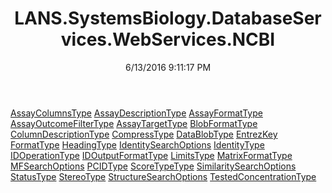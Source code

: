 ﻿---
title: LANS.SystemsBiology.DatabaseServices.WebServices.NCBI
date: 6/13/2016 9:11:17 PM
---

[AssayColumnsType](T-LANS.SystemsBiology.DatabaseServices.WebServices.NCBI.AssayColumnsType.html)
[AssayDescriptionType](T-LANS.SystemsBiology.DatabaseServices.WebServices.NCBI.AssayDescriptionType.html)
[AssayFormatType](T-LANS.SystemsBiology.DatabaseServices.WebServices.NCBI.AssayFormatType.html)
[AssayOutcomeFilterType](T-LANS.SystemsBiology.DatabaseServices.WebServices.NCBI.AssayOutcomeFilterType.html)
[AssayTargetType](T-LANS.SystemsBiology.DatabaseServices.WebServices.NCBI.AssayTargetType.html)
[BlobFormatType](T-LANS.SystemsBiology.DatabaseServices.WebServices.NCBI.BlobFormatType.html)
[ColumnDescriptionType](T-LANS.SystemsBiology.DatabaseServices.WebServices.NCBI.ColumnDescriptionType.html)
[CompressType](T-LANS.SystemsBiology.DatabaseServices.WebServices.NCBI.CompressType.html)
[DataBlobType](T-LANS.SystemsBiology.DatabaseServices.WebServices.NCBI.DataBlobType.html)
[EntrezKey](T-LANS.SystemsBiology.DatabaseServices.WebServices.NCBI.EntrezKey.html)
[FormatType](T-LANS.SystemsBiology.DatabaseServices.WebServices.NCBI.FormatType.html)
[HeadingType](T-LANS.SystemsBiology.DatabaseServices.WebServices.NCBI.HeadingType.html)
[IdentitySearchOptions](T-LANS.SystemsBiology.DatabaseServices.WebServices.NCBI.IdentitySearchOptions.html)
[IdentityType](T-LANS.SystemsBiology.DatabaseServices.WebServices.NCBI.IdentityType.html)
[IDOperationType](T-LANS.SystemsBiology.DatabaseServices.WebServices.NCBI.IDOperationType.html)
[IDOutputFormatType](T-LANS.SystemsBiology.DatabaseServices.WebServices.NCBI.IDOutputFormatType.html)
[LimitsType](T-LANS.SystemsBiology.DatabaseServices.WebServices.NCBI.LimitsType.html)
[MatrixFormatType](T-LANS.SystemsBiology.DatabaseServices.WebServices.NCBI.MatrixFormatType.html)
[MFSearchOptions](T-LANS.SystemsBiology.DatabaseServices.WebServices.NCBI.MFSearchOptions.html)
[PCIDType](T-LANS.SystemsBiology.DatabaseServices.WebServices.NCBI.PCIDType.html)
[ScoreTypeType](T-LANS.SystemsBiology.DatabaseServices.WebServices.NCBI.ScoreTypeType.html)
[SimilaritySearchOptions](T-LANS.SystemsBiology.DatabaseServices.WebServices.NCBI.SimilaritySearchOptions.html)
[StatusType](T-LANS.SystemsBiology.DatabaseServices.WebServices.NCBI.StatusType.html)
[StereoType](T-LANS.SystemsBiology.DatabaseServices.WebServices.NCBI.StereoType.html)
[StructureSearchOptions](T-LANS.SystemsBiology.DatabaseServices.WebServices.NCBI.StructureSearchOptions.html)
[TestedConcentrationType](T-LANS.SystemsBiology.DatabaseServices.WebServices.NCBI.TestedConcentrationType.html)
